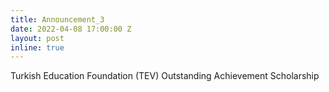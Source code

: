 ```yaml
---
title: Announcement_3
date: 2022-04-08 17:00:00 Z
layout: post
inline: true
---
```


Turkish Education Foundation (TEV) Outstanding Achievement Scholarship